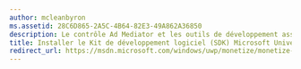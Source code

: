 ```yaml
---
author: mcleanbyron
ms.assetid: 28C6D865-2A5C-4B64-82E3-49A862A36850
description: Le contrôle Ad Mediator et les outils de développement associés sont disponibles dans le Kit de développement logiciel (SDK) Microsoft Universal Ad Client.
title: Installer le Kit de développement logiciel (SDK) Microsoft Universal Ad Client
redirect_url: https://msdn.microsoft.com/windows/uwp/monetize/monetize-your-app-with-the-microsoft-store-engagement-and-monetization-sdk
---
```



<!--HONumber=May16_HO2-->


